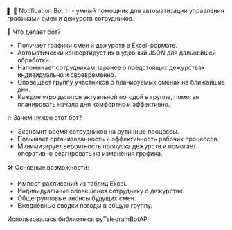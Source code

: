 ▌ 📌 Notification Bot ✨ - умный помощник для автоматизации управления графиками смен и дежурств сотрудников.

💬 Что делает бот?

- Получает графики смен и дежурств в Excel-формате.
- Автоматически конвертирует их в удобный JSON для дальнейшей обработки.
- Напоминает сотрудникам заранее о предстоящих дежурствах индивидуально и своевременно.
- Оповещает группу участников о планируемых сменах на ближайшие дни.
- Каждое утро делится актуальной погодой в группе, помогая планировать начало дня комфортно и эффективно.

🔥 Зачем нужен этот бот?

- Экономит время сотрудников на рутинные процессы.
- Повышает организованность и эффективность рабочих процессов.
- Минимизирует вероятность пропуска дежурств и помогает оперативно реагировать на изменения графика.

🛠️ Основные возможности:

- Импорт расписаний из таблиц Excel.
- Индивидуальные оповещения сотруднику о дежурстве.
- Общегрупповые анонсы будущих смен.
- Ежедневные сводки погоды в общую группу.

Использовалась библиотека: pyTelegramBotAPI 
